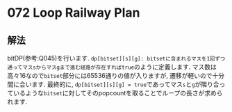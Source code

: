 # 072 Loop Railway Plan

## 解法
bitDP(参考:Q045)を行います. `dp[bitset][s][g]: bitsetに含まれるマスを1回ずつ通ってマスsからマスgまで進む経路が存在すればtrue`のように定義します. マス数は高々16なので`bitset`部分には65536通りの値が入りますが, 遷移が軽いので十分間に合います.
最終的に, `dp[bitset][s][g] = true`であってマス`s`と`g`が隣り合っているような`bitset`に対してそのpopcountを取ることでループの長さが求められます.